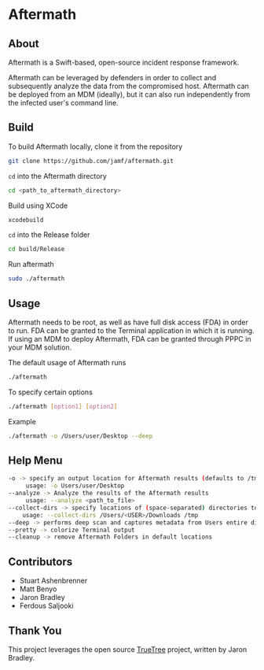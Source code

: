 # Aftermath

## About
Aftermath is a  Swift-based, open-source incident response framework.

Aftermath can be leveraged by defenders in order to collect and subsequently analyze the data from the compromised host. Aftermath can be deployed from an MDM (ideally), but it can also run independently from the infected user's command line. 


## Build
To build Aftermath locally, clone it from the repository
```bash
git clone https://github.com/jamf/aftermath.git
```
`cd` into the Aftermath directory
```bash
cd <path_to_aftermath_directory>
```
Build using XCode
```bash
xcodebuild
``` 
`cd` into the Release folder
```bash
cd build/Release
```
Run aftermath
```bash
sudo ./aftermath
```

## Usage
Aftermath needs to be root, as well as have full disk access (FDA) in order to run. FDA can be granted to the Terminal application in which it is running. If using an MDM to deploy Aftermath, FDA can be granted through PPPC in your MDM solution.

The default usage of Aftermath runs 
```bash
./aftermath
```
To specify certain options
```bash
./aftermath [option1] [option2]
```
Example
```bash
./aftermath -o /Users/user/Desktop --deep
```

## Help Menu

```bash
-o -> specify an output location for Aftermath results (defaults to /tmp)
     usage: -o Users/user/Desktop
--analyze -> Analyze the results of the Aftermath results
     usage: --analyze <path_to_file>
--collect-dirs -> specify locations of (space-separated) directories to dump those raw files
    usage: --collect-dirs /Users/<USER>/Downloads /tmp
--deep -> performs deep scan and captures metadata from Users entire directory (WARNING: this may be time-consuming)
--pretty -> colorize Terminal output
--cleanup -> remove Aftermath Folders in default locations
```

## Contributors
- Stuart Ashenbrenner
- Matt Benyo
- Jaron Bradley
- Ferdous Saljooki

## Thank You
This project leverages the open source [TrueTree](https://github.com/themittenmac/TrueTree) project, written by Jaron Bradley. 

